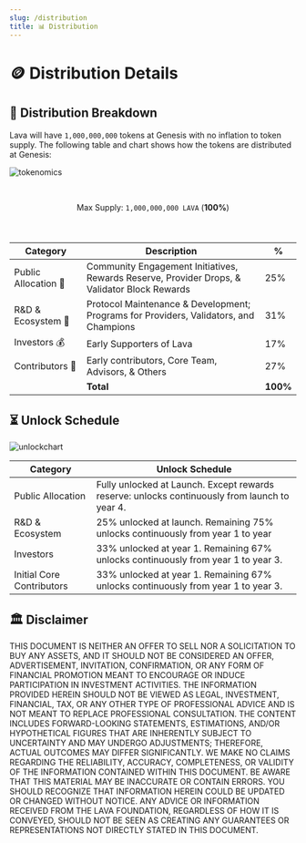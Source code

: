 ```yaml
---
slug: /distribution
title: 📊 Distribution
---
```




# 🪙 Distribution Details

## 🧮 Distribution Breakdown 

Lava will have `1,000,000,000` tokens at Genesis with no inflation to token supply. The following table and chart shows how the tokens are distributed at Genesis:

![tokenomics](/img/tokenomics/piegraph.png)

<center>

<br/>


Max Supply: `1,000,000,000 LAVA` (**100%**)

<br />

###

| Category               |  Description | %    |
|------------------------|--------------|------|
| Public Allocation 🎁   |  Community Engagement Initiatives, Rewards Reserve, Provider Drops, & Validator Block Rewards       | 25%  |
| R&D & Ecosystem 🌱     |  Protocol Maintenance & Development; Programs for Providers, Validators, and Champions     | 31%  |
| Investors 💰           |  Early Supporters of Lava                                    | 17%  |
| Contributors 👥        |  Early contributors, Core Team, Advisors, & Others           | 27%  |
|                        |     **Total**         | **100%** |

</center>

## ⏳ Unlock Schedule

![unlockchart](/img/tokenomics/linegraph.png)

| Category                   | Unlock Schedule                                                                                                       |
|----------------------------|-----------------------------------------------------------------------------------------------------------------------|
| Public Allocation          | Fully unlocked at Launch.  Except rewards reserve: unlocks continuously from launch to year 4.  |
| R&D & Ecosystem            | 25% unlocked at launch. Remaining 75% unlocks continuously from year 1 to year |
| Investors                  | 33% unlocked at year 1. Remaining 67% unlocks continuously from year 1 to year 3.  |
| Initial Core Contributors | 33% unlocked at year 1. Remaining 67% unlocks continuously from year 1 to year 3.   |


## 🏛️ Disclaimer

THIS DOCUMENT IS NEITHER AN OFFER TO SELL NOR A SOLICITATION TO BUY ANY ASSETS, AND IT SHOULD NOT BE CONSIDERED AN OFFER, ADVERTISEMENT, INVITATION, CONFIRMATION, OR ANY FORM OF FINANCIAL PROMOTION MEANT TO ENCOURAGE OR INDUCE PARTICIPATION IN INVESTMENT ACTIVITIES. THE INFORMATION PROVIDED HEREIN SHOULD NOT BE VIEWED AS LEGAL, INVESTMENT, FINANCIAL, TAX, OR ANY OTHER TYPE OF PROFESSIONAL ADVICE AND IS NOT MEANT TO REPLACE PROFESSIONAL CONSULTATION.
THE CONTENT INCLUDES FORWARD-LOOKING STATEMENTS, ESTIMATIONS, AND/OR HYPOTHETICAL FIGURES THAT ARE INHERENTLY SUBJECT TO UNCERTAINTY AND MAY UNDERGO ADJUSTMENTS; THEREFORE, ACTUAL OUTCOMES MAY DIFFER SIGNIFICANTLY. WE MAKE NO CLAIMS REGARDING THE RELIABILITY, ACCURACY, COMPLETENESS, OR VALIDITY OF THE INFORMATION CONTAINED WITHIN THIS DOCUMENT. BE AWARE THAT THIS MATERIAL MAY BE INACCURATE OR CONTAIN ERRORS. YOU SHOULD RECOGNIZE THAT INFORMATION HEREIN COULD BE UPDATED OR CHANGED WITHOUT NOTICE. ANY ADVICE OR INFORMATION RECEIVED FROM THE LAVA FOUNDATION, REGARDLESS OF HOW IT IS CONVEYED, SHOULD NOT BE SEEN AS CREATING ANY GUARANTEES OR REPRESENTATIONS NOT DIRECTLY STATED IN THIS DOCUMENT.

